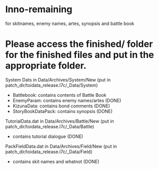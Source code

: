 # Inno-remaining
for skitnames, enemy names, artes, synopsis and battle book

# Please access the finished/ folder for the finished files and put in the appropriate folder.

System Dats in Data/Archives/System/New (put in patch_dir/toidata_release.l7c/_Data/System)
  - Battlebook: contains contents of Battle Book 
  - EnemyParam: contains enemy names/artes (DONE)
  - KizunaData: contains bond comments (DONE)
  - StoryBookDataPack: contains synopsis (DONE)
  
  
TutorialData.dat in Data/Archives/Battle/New (put in patch_dir/toidata_release.l7c/_Data/Battle)
  - contains tutorial dialogue (DONE)
  
PackFieldData.dat in Data/Archives/Field/New (put in patch_dir/toidata_release.l7c/_Data/Field)
  - contains skit names and whatnot (DONE)
